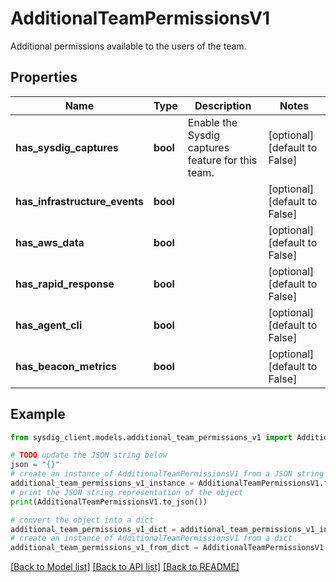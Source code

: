 # AdditionalTeamPermissionsV1

Additional permissions available to the users of the team.

## Properties

Name | Type | Description | Notes
------------ | ------------- | ------------- | -------------
**has_sysdig_captures** | **bool** | Enable the Sysdig captures feature for this team. | [optional] [default to False]
**has_infrastructure_events** | **bool** |  | [optional] [default to False]
**has_aws_data** | **bool** |  | [optional] [default to False]
**has_rapid_response** | **bool** |  | [optional] [default to False]
**has_agent_cli** | **bool** |  | [optional] [default to False]
**has_beacon_metrics** | **bool** |  | [optional] [default to False]

## Example

```python
from sysdig_client.models.additional_team_permissions_v1 import AdditionalTeamPermissionsV1

# TODO update the JSON string below
json = "{}"
# create an instance of AdditionalTeamPermissionsV1 from a JSON string
additional_team_permissions_v1_instance = AdditionalTeamPermissionsV1.from_json(json)
# print the JSON string representation of the object
print(AdditionalTeamPermissionsV1.to_json())

# convert the object into a dict
additional_team_permissions_v1_dict = additional_team_permissions_v1_instance.to_dict()
# create an instance of AdditionalTeamPermissionsV1 from a dict
additional_team_permissions_v1_from_dict = AdditionalTeamPermissionsV1.from_dict(additional_team_permissions_v1_dict)
```
[[Back to Model list]](../README.md#documentation-for-models) [[Back to API list]](../README.md#documentation-for-api-endpoints) [[Back to README]](../README.md)


